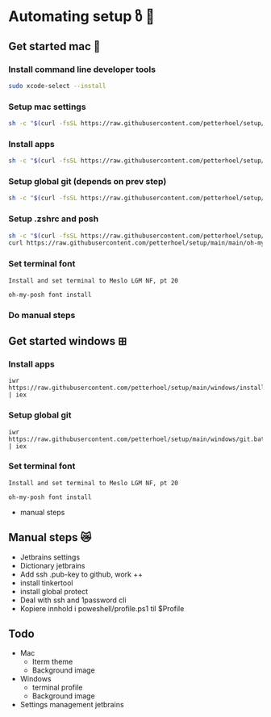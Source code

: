 # Automating setup ზ 🤖

## Get started mac 🍏

### Install command line developer tools

```sh
sudo xcode-select --install
```

### Setup mac settings

```sh
sh -c "$(curl -fsSL https://raw.githubusercontent.com/petterhoel/setup/main/mac/set-mac-settings.sh)"
```

### Install apps

```sh
sh -c "$(curl -fsSL https://raw.githubusercontent.com/petterhoel/setup/main/mac/installs.sh)"
```

### Setup global git (depends on prev step)

```sh
sh -c "$(curl -fsSL https://raw.githubusercontent.com/petterhoel/setup/main/mac/git.sh)"
```

### Setup .zshrc and posh

```sh
sh -c "$(curl -fsSL https://raw.githubusercontent.com/petterhoel/setup/main/mac/terminal-environment.sh)"
curl https://raw.githubusercontent.com/petterhoel/setup/main/main/oh-my-posh/petter.omp.json -o ~/.omp/petter.omp.json --create-dirs
```

### Set terminal font
```
Install and set terminal to Meslo LGM NF, pt 20

oh-my-posh font install
```

### Do manual steps

## Get started windows ⊞

### Install apps

```
iwr https://raw.githubusercontent.com/petterhoel/setup/main/windows/installs.bat | iex
```

### Setup global git

```
iwr https://raw.githubusercontent.com/petterhoel/setup/main/windows/git.bat | iex
```

### Set terminal font
```
Install and set terminal to Meslo LGM NF, pt 20

oh-my-posh font install
```


- manual steps

## Manual steps 😿

- Jetbrains settings
- Dictionary jetbrains
- Add ssh .pub-key to github, work ++
- install tinkertool
- install global protect
- Deal with ssh and 1password cli
- Kopiere innhold i poweshell/profile.ps1 til $Profile

## Todo

- Mac
  - Iterm theme
  - Background image
- Windows
  - terminal profile
  - Background image
- Settings management jetbrains
